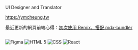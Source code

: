 UI Designer and Translator

https://ymcheung.tw

最近更新的網頁前端心得：[初次使用 Remix，搭配 mdx-bundler](https://build.intersection.tw/remix-with-mdx-bundler)

<p style="display:inline-block;">
<img src="https://img.shields.io/badge/Figma-black.svg?style=for-the-badge&logo=Figma&logoColor=white" alt="Figma"/>

<img src="https://img.shields.io/badge/HTML5-E34F26.svg?style=for-the-badge&logo=HTML5&logoColor=white" alt="HTML 5"/>

<img src="https://img.shields.io/badge/CSS-1572B6.svg?style=for-the-badge&logo=csswizardry&logoColor=white" alt="CSS"/>

<img src="https://img.shields.io/badge/React-61DAFB.svg?style=for-the-badge&logo=React&logoColor=black" alt="React"/>
</p>
